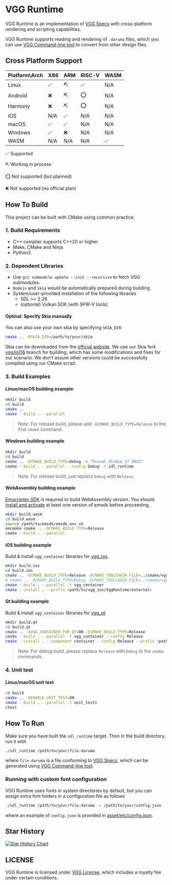 # VGG Runtime

VGG Runtime is an implementation of [VGG Specs](https://docs.verygoodgraphics.com/specs/overview) with cross-platform rendering and scripting capabilities.

VGG Runtime supports reading and rendering of `.daruma` files, which you can use [VGG Command-line tool](https://github.com/verygoodgraphics/vgg_cli) to convert from other design files.

## Cross Platform Support

| Platform\\Arch | X86  | ARM  | RISC-V | WASM |
| -------------- | ---- | ---- | ------ | ---- |
| Linux          | ✅    | ⛏️    | ✅      | N/A  |
| Android        | ❌    | ⛏️    | ⭕️      | N/A  |
| Harmony        | ❌    | ⛏️    | ⭕️      | N/A  |
| iOS            | N/A  | ✅    | N/A    | N/A  |
| macOS          | ✅    | ✅    | N/A    | N/A  |
| Windows        | ✅    | ❌    | N/A    | N/A  |
| WASM           | N/A  | N/A  | N/A    | ✅    |

✅ Supported

⛏️ Working in process

⭕️ Not supported (but planned)

❌ Not supported (no official plan)

## How To Build

This project can be built with CMake using common practice.

### 1. Build Requirements

- C++ compiler supports C++20 or higher
- Make, CMake and Ninja
- Python3

### 2. Dependent Libraries

- Use `git submodule update --init --recursive` to fetch VGG submodules.
- `Nodejs` and `Skia` would be automatically prepared during building.
- System/user-provided installation of the following libraries
  - SDL >= 2.26
  - (optional) Vulkan SDK (with SPIR-V tools)

#### Optinal: Specify Skia manually

You can also use your own skia by specifying `SKIA_DIR`:

```bash
cmake .. -DSKIA_DIR=/path/to/your/skia
```

Skia can be downloaded from the [official website](https://skia.org/docs/user/download/). We use our Skia fork [vgg/m116](https://github.com/verygoodgraphics/skia/tree/vgg/m116) branch for building, which has some modifications and fixes for our scenario. We don't assure other versions could be successfully compiled using our CMake script.

### 3. Build Examples

#### Linux/macOS building example

```bash
mkdir build
cd build
cmake ..
cmake --build . --parallel
```

> Note: For release build, please add `-DCMAKE_BUILD_TYPE=Release` to the first `cmake` command.

#### Windows building example

```bash
mkdir build
cd build
cmake .. -DCMAKE_BUILD_TYPE=Debug -G "Visual Studio 17 2022"
cmake --build . --parallel --config Debug -t sdl_runtime
```

> Note: For release build, just replace `Debug` with `Release`.

#### WebAssembly building example

[Emscripten SDK](https://github.com/emscripten-core/emscripten) is required to build WebAssembly version. You should [install and activate](https://emscripten.org/docs/getting_started/downloads.html#installation-instructions-using-the-emsdk-recommended) at least one version of emsdk before proceeding.

```bash
mkdir build.wasm
cd build.wasm
source /path/to/emsdk/emsdk_env.sh
emcmake cmake .. -DCMAKE_BUILD_TYPE=Release
cmake --build . --parallel
```

#### iOS building example

Build & install `vgg_container` libraries for [vgg_ios](https://github.com/verygoodgraphics/vgg_ios).

```bash
mkdir build.ios
cd build.ios
cmake .. -DCMAKE_BUILD_TYPE=Release -DCMAKE_TOOLCHAIN_FILE=../cmake/vgg.ios.toolchain.cmake -DVGG_VAR_TARGET="iOS"
# cmake .. -DCMAKE_BUILD_TYPE=Debug -DCMAKE_TOOLCHAIN_FILE=../cmake/vgg.ios.toolchain.cmake -DVGG_VAR_TARGET="iOS-simulator"
cmake --build . --parallel -t vgg_container
cmake --install . --prefix <path/to/vgg_ios/VggRuntime/external>
```

#### Qt building example

Build & install `vgg_container` libraries for [vgg_qt](https://github.com/verygoodgraphics/vgg_qt).

```bash
mkdir build.qt
cd build.qt
cmake .. -DVGG_CONTAINER_FOR_QT=ON -DCMAKE_BUILD_TYPE=Release
cmake --build . --parallel -t vgg_container --config Release
cmake --install . --component container --config Release --prefix <path/to/vgg_qt/VggContainer/external>
```

> Note: For debug build, please replace `Release` with `Debug` to the `cmake` commands.

### 4. Unit test

#### Linux/macOS unit test

```bash
cd build
cmake .. -DENABLE_UNIT_TEST=ON
cmake --build . --parallel -t unit_tests
ctest
```

## How To Run

Make sure you have built the `sdl_runtime` target. Then in the build directory, run it with

```bash
./sdl_runtime /path/to/your/file.daruma
```

where `file.daruma` is a file conforming to [VGG Specs](https://docs.verygoodgraphics.com/specs/overview), which can be generated using [VGG Command-line tool](https://github.com/verygoodgraphics/vgg_cli).

### Running with custom font configuration

VGG Runtime uses fonts in system directories by default, but you can assign extra font folders in a configuration file as follows

```bash
./sdl_runtime /path/to/your/file.daruma -c /path/to/your/config.json
```

where an example of `config.json` is provided in [asset/etc/config.json](https://github.com/verygoodgraphics/vgg_runtime/blob/main/asset/etc/config.json).

## Star History

[![Star History Chart](https://api.star-history.com/svg?repos=verygoodgraphics/vgg_runtime&type=Date)](https://star-history.com/#verygoodgraphics/vgg_runtime&Date)

## LICENSE

VGG Runtime is licensed under [VGG License](./LICENSE), which includes a royalty fee under certain conditions.
